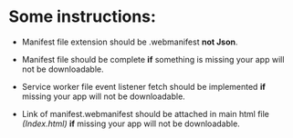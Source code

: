 # Some instructions:

*  Manifest file extension should be .webmanifest **not Json**.

*  Manifest file should be complete **if** something is missing your app will not be downloadable. 

*  Service worker file event listener fetch should be implemented **if** missing your app will not be downloadable. 

*  Link of manifest.webmanifest should be attached in main html file *(Index.html)* **if** missing your app will not be downloadable. 
